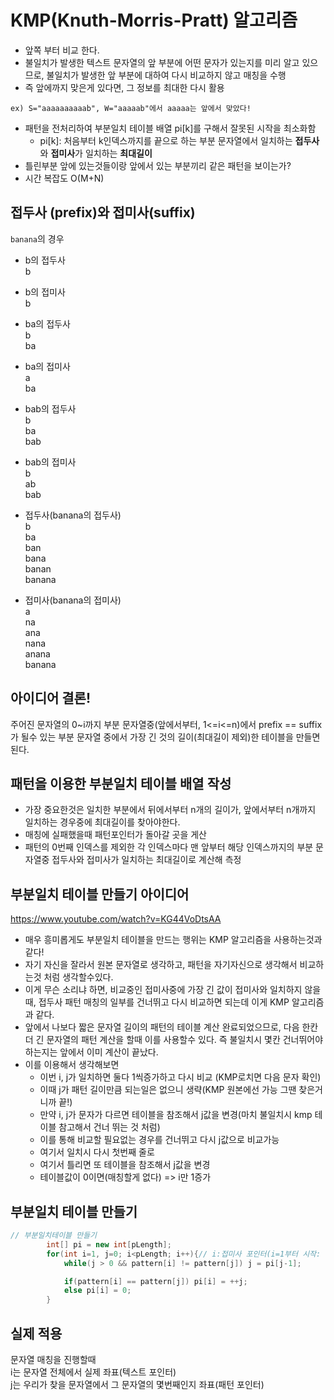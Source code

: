 # KMP(Knuth-Morris-Pratt) 알고리즘

- 앞쪽 부터 비교 한다.
- 불일치가 발생한 텍스트 문자열의 앞 부분에 어떤 문자가 있는지를 미리 알고 있으므로, 불일치가 발생한 앞 부분에 대하여 다시 비교하지 않고 매칭을 수행
- 즉 앞에까지 맞은게 있다면, 그 정보를 최대한 다시 활용

```
ex) S="aaaaaaaaaab", W="aaaaab"에서 aaaaa는 앞에서 맞았다!
```

- 패턴을 전처리하여 부분일치 테이블 배열 pi[k]를 구해서 잘못된 시작을 최소화함
  - pi[k]: 처음부터 k인덱스까지를 끝으로 하는 부분 문자열에서 일치하는 **접두사**와 **접미사**가 일치하는 **최대길이**
- 틀린부분 앞에 있는것들이랑 앞에서 있는 부분끼리 같은 패턴을 보이는가?
- 시간 복잡도 O(M+N)

## 접두사 (prefix)와 접미사(suffix)

`banana`의 경우

- b의 접두사  
  b
- b의 접미사  
  b
- ba의 접두사  
  b  
  ba
- ba의 접미사  
  a  
  ba

- bab의 접두사  
  b  
  ba  
  bab
- bab의 접미사  
  b  
  ab  
  bab
- 접두사(banana의 접두사)  
  b  
  ba  
  ban  
  bana  
  banan  
  banana

- 접미사(banana의 접미사)  
  a  
  na  
  ana  
  nana  
  anana  
  banana

## 아이디어 결론!

주어진 문자열의 0~i까지 부분 문자열중(앞에서부터, 1<=i<=n)에서 prefix == suffix가 될수 있는 부분 문자열 중에서 가장 긴 것의 길이(최대길이 제외)한 테이블을 만들면 된다.

## 패턴을 이용한 부분일치 테이블 배열 작성

- 가장 중요한것은 일치한 부분에서 뒤에서부터 n개의 길이가, 앞에서부터 n개까지 일치하는 경우중에 최대길이를 찾아야한다.
- 매칭에 실패했을때 패턴포인터가 돌아갈 곳을 게산
- 패턴의 0번째 인덱스를 제외한 각 인덱스마다 맨 앞부터 해당 인덱스까지의 부분 문자열중 접두사와 접미사가 일치하는 최대길이로 계산해 측정

## 부분일치 테이블 만들기 아이디어

https://www.youtube.com/watch?v=KG44VoDtsAA

- 매우 흥미롭게도 부분일치 테이블을 만드는 행위는 KMP 알고리즘을 사용하는것과 같다!
- 자기 자신을 잘라서 원본 문자열로 생각하고, 패턴을 자기자신으로 생각해서 비교하는것 처럼 생각할수있다.
- 이게 무슨 소리냐 하면, 비교중인 접미사중에 가장 긴 값이 접미사와 일치하지 않을때, 접두사 패턴 매칭의 일부를 건너뛰고 다시 비교하면 되는데 이게 KMP 알고리즘과 같다.
- 앞에서 나보다 짧은 문자열 길이의 패턴의 테이블 계산 완료되었으므로, 다음 한칸 더 긴 문자열의 패턴 계산을 할때 이를 사용할수 있다. 즉 불일치시 몇칸 건너뛰어야하는지는 앞에서 이미 계산이 끝났다.
- 이를 이용해서 생각해보면
  - 이번 i, j가 일치하면 둘다 1씩증가하고 다시 비교 (KMP로치면 다음 문자 확인)
  - 이때 j가 패턴 길이만큼 되는일은 없으니 생략(KMP 원본에선 가능 그땐 찾은거니까 끝!)
  - 만약 i, j가 문자가 다르면 테이블을 참조해서 j값을 변경(마치 불일치시 kmp 테이블 참고해서 건너 뛰는 것 처럼)
  - 이를 통해 비교할 필요없는 경우를 건너뛰고 다시 j값으로 비교가능
  - 여기서 일치시 다시 첫번째 줄로
  - 여기서 틀리면 또 테이블을 참조해서 j값을 변경
  - 테이블값이 0이면(매칭할게 없다) => i만 1증가

## 부분일치 테이블 만들기

```java
// 부분일치테이블 만들기
		int[] pi = new int[pLength];
	    for(int i=1, j=0; i<pLength; i++){// i:접미사 포인터(i=1부터 시작: 부분일치테이블를 만드는게 목적이므로 첫글자 틀리면 0위치로 가야한다.), j:접두사 포인터
	        while(j > 0 && pattern[i] != pattern[j]) j = pi[j-1];

	        if(pattern[i] == pattern[j]) pi[i] = ++j;
	        else pi[i] = 0;
	    }
```

## 실제 적용

문자열 매칭을 진행할때  
i는 문자열 전체에서 실제 좌표(텍스트 포인터)  
j는 우리가 찾을 문자열에서 그 문자열의 몇번째인지 좌표(패턴 포인터)
